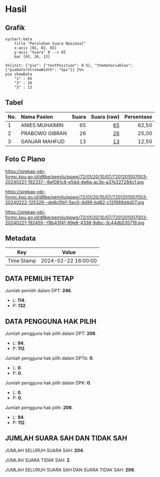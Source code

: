 # Hasil

## Grafik

```mermaid
xychart-beta
    title "Perolehan Suara Nasional"
    x-axis [01, 02, 03]
    y-axis "Suara" 0 --> 65
    bar [65, 26, 13]
```

```mermaid
%%{init: {"pie": {"textPosition": 0.5}, "themeVariables": {"pieOuterStrokeWidth": "5px"}} }%%
pie showData
    "1" : 65
    "2" : 26
    "3" : 13
```

## Tabel

| No. | Nama Paslon    | Suara | Suara (raw) | Persentase |
|:--- |:-------------- | -----:| -----------:| ----------:|
| 1   | ANIES MUHAIMIN | 65    | [65][p-1]   | 62,50      |
| 2   | PRABOWO GIBRAN | 26    | [26][p-2]   | 25,00      |
| 3   | GANJAR MAHFUD  | 13    | [13][p-3]   | 12,50      |


[p-1]: https://github.com/gigit-pemilu/pemilu-2024/blob/main/pilpres/hitung-suara/sub/72-sulawesi-tengah/sub/01-banggai/sub/20-luwuk-selatan/sub/1007-bukit-mambual/sub/003-tps/sub/paslon-1.txt
[p-2]: https://github.com/gigit-pemilu/pemilu-2024/blob/main/pilpres/hitung-suara/sub/72-sulawesi-tengah/sub/01-banggai/sub/20-luwuk-selatan/sub/1007-bukit-mambual/sub/003-tps/sub/paslon-2.txt
[p-3]: https://github.com/gigit-pemilu/pemilu-2024/blob/main/pilpres/hitung-suara/sub/72-sulawesi-tengah/sub/01-banggai/sub/20-luwuk-selatan/sub/1007-bukit-mambual/sub/003-tps/sub/paslon-3.txt

## Foto C Plano

https://sirekap-obj-formc.kpu.go.id/d8be/pemilu/ppwp/72/01/20/10/07/7201201007003-20240221-192337--8ef081c8-e54d-4e6a-ac3e-a37e327284c1.jpg

https://sirekap-obj-formc.kpu.go.id/d8be/pemilu/ppwp/72/01/20/10/07/7201201007003-20240222-125326--de8c0fe1-5ec0-4d99-bd82-c12f989d4d07.jpg

https://sirekap-obj-formc.kpu.go.id/d8be/pemilu/ppwp/72/01/20/10/07/7201201007003-20240221-192455--f8b43f41-89e8-4338-8dbc-3c44db535719.jpg


## Metadata

| Key        | Value               |
| ---------- | ------------------- |
| Time Stamp | 2024-02-22 16:00:00 |


## DATA PEMILIH TETAP

Jumlah pemilih dalam DPT: **246**.
 * L: **114**.
 * P: **132**.

## DATA PENGGUNA HAK PILIH

Jumlah pengguna hak pilih dalam DPT: **206**.
 * L: **94**.
 * P: **112**.

Jumlah pengguna hak pilih dalam DPTb: **0**.
 * L: **0**.
 * P: **0**.

Jumlah pengguna hak pilih dalam DPK: **0**.
 * L: **0**.
 * P: **0**.

Jumlah pengguna hak pilih: **206**.
 * L: **94**.
 * P: **112**.

## JUMLAH SUARA SAH DAN TIDAK SAH

JUMLAH SELURUH SUARA SAH: **204**.

JUMLAH SUARA TIDAK SAH: **2**.

JUMLAH SELURUH SUARA SAH DAN SUARA TIDAK SAH: **206**.


